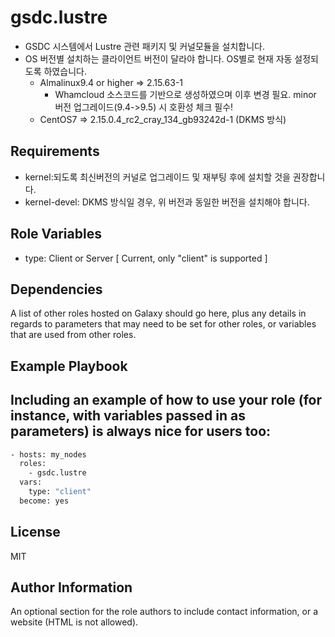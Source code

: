 gsdc.lustre
=========
* GSDC 시스템에서 Lustre 관련 패키지 및 커널모듈을 설치합니다.
* OS 버전별 설치하는 클라이언트 버전이 달라야 합니다. OS별로 현재 자동 설정되도록 하였습니다.
   * Almalinux9.4 or higher => 2.15.63-1
     * Whamcloud 소스코드를 기반으로 생성하였으며 이후 변경 필요. minor 버전 업그레이드(9.4->9.5) 시 호환성 체크 필수!
   * CentOS7 => 2.15.0.4_rc2_cray_134_gb93242d-1 (DKMS 방식)

Requirements
------------
* kernel:되도록 최신버전의 커널로 업그레이드 및 재부팅 후에 설치할 것을 권장합니다.
* kernel-devel: DKMS 방식일 경우, 위 버전과 동일한 버전을 설치해야 합니다.


Role Variables
--------------
* type: Client or Server [ Current, only "client" is supported ]
     

Dependencies
------------
A list of other roles hosted on Galaxy should go here, plus any details in regards to parameters that may need to be set for other roles, or variables that are used from other roles.

Example Playbook
----------------

Including an example of how to use your role (for instance, with variables passed in as parameters) is always nice for users too:
-------
```bash
- hosts: my_nodes
  roles:
    - gsdc.lustre
  vars:
    type: "client"    
  become: yes
```
License
-------

MIT

Author Information
------------------

An optional section for the role authors to include contact information, or a website (HTML is not allowed).
